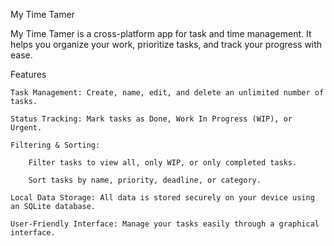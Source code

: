 My Time Tamer

My Time Tamer is a cross-platform app for task and time management. It helps you organize your work, prioritize tasks, and track your progress with ease.

Features

    Task Management: Create, name, edit, and delete an unlimited number of tasks.

    Status Tracking: Mark tasks as Done, Work In Progress (WIP), or Urgent.

    Filtering & Sorting:

        Filter tasks to view all, only WIP, or only completed tasks.

        Sort tasks by name, priority, deadline, or category.

    Local Data Storage: All data is stored securely on your device using an SQLite database.

    User-Friendly Interface: Manage your tasks easily through a graphical interface.

